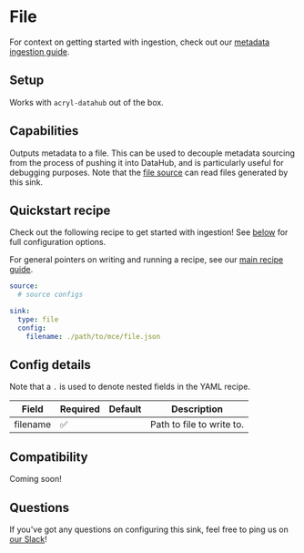 # File

For context on getting started with ingestion, check out our [metadata ingestion guide](../README.md).

## Setup

Works with `acryl-datahub` out of the box.

## Capabilities

Outputs metadata to a file. This can be used to decouple metadata sourcing from the
process of pushing it into DataHub, and is particularly useful for debugging purposes.
Note that the [file source](../source_docs/file.md) can read files generated by this sink.

## Quickstart recipe

Check out the following recipe to get started with ingestion! See [below](#config-details) for full configuration options.

For general pointers on writing and running a recipe, see our [main recipe guide](../README.md#recipes).

```yml
source:
  # source configs

sink:
  type: file
  config:
    filename: ./path/to/mce/file.json
```

## Config details

Note that a `.` is used to denote nested fields in the YAML recipe.

| Field    | Required | Default | Description               |
| -------- | -------- | ------- | ------------------------- |
| filename | ✅       |         | Path to file to write to. |

## Compatibility

Coming soon!

## Questions

If you've got any questions on configuring this sink, feel free to ping us on [our Slack](https://slack.datahubproject.io/)!
